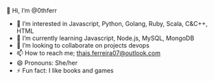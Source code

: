  👋 Hi, I’m @0thferr
- 👀 I’m interested in Javascript, Python, Golang, Ruby, Scala, C&C++, HTML
- 🌱 I’m currently learning Javascript, Node.js, MySQL, MongoDB
- 💞️ I’m looking to collaborate on projects devops
- 📫 How to reach me; thais.ferreira07@outlook.com
- 😄 Pronouns: She/her
- ⚡ Fun fact: I like books and games

<!---
0thferr/0thferr is a ✨ special ✨ repository because its `README.md` (this file) appears on your GitHub profile.
You can click the Preview link to take a look at your changes.
--->

